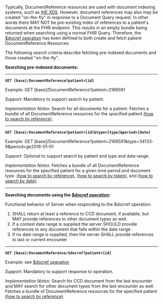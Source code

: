 
Typically, DocumentReference resources are used with document indexing systems, such as [IHE XDS]. However, document references may also may be created "on-the-fly" in response to a Document Query request.  In other words there MAY NOT be pre-existing index of references to a patient's documents at the FHIR endpoint. This results in an empty bundle being returned when searching using a normal FHIR Query.  Therefore, the [$docref operation] has been defined to both create and fetch patient DocumentReference Resources.

The following search criteria describe fetching pre-indexed documents and those created "on-the-fly".

**Searching pre-indexed documents:**

----

**`GET [base]/DocumentReference?patient=[id]`**

Example: GET [base]/DocumentReference?patient=2169591


*Support:* Mandatory to support search by patient.

*Implementation Notes:* Search for all documents for a patient. Fetches a bundle of all DocumentReference resources for the specified patient [(how to search by reference)].

------

**`GET [base]/DocumentReference?patient=[id]&type=[type]&period=[date]`**

Example: GET [base]/DocumentReference?patient=2169591&type=34133-9&period=ge2016-01-01

*Support:* Optional to support search by patient and type and date range.

*Implementation Notes:* Fetches a bundle of all DocumentReference resources for the specified patient for a given time period and document type.  [(how to search by reference)], [(how to search by token)], and [(how to search by date)].

-----

**Searching documents using the [$docref operation]:**

Functional behavior of Server when responding to the $docref operation:

1. SHALL return at least a reference to CCD document, if available, but MAY provide references to other document types as well.
2. If a context date range is supplied the server SHOULD provide references to any document that falls within the date range
3. If no date range is supplied, then the server SHALL provide references to last or current encounter

-----

**`GET [base]/DocumentReference/$docref?patient=[id]`**

Example: see [$docref operation]

*Support:* Mandatory to support response to operation.

*Implementation Notes:* Search for CCD document from the last encounter and MAY search for other document types from the last encounter as well. Fetches a bundle of DocumentReference resources for the specified patient [(how to search by reference)].


[(how to search by reference)]: {{site.data.fhir.path}}/search.html#reference
[(how to search by token)]: {{site.data.fhir.path}}/search.html#token
[(how to search by date)]: {{site.data.fhir.path}}/search.html#date
[IHE XDS]: https://wiki.ihe.net/index.php/Cross-Enterprise_Document_Sharing
[$docref operation]: OperationDefinition-docref.html

